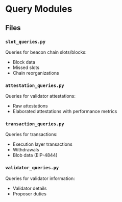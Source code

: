 # Query Modules

## Files

### `slot_queries.py`
Queries for beacon chain slots/blocks:
- Block data
- Missed slots
- Chain reorganizations

### `attestation_queries.py`
Queries for validator attestations:
- Raw attestations
- Elaborated attestations with performance metrics

### `transaction_queries.py`
Queries for transactions:
- Execution layer transactions
- Withdrawals
- Blob data (EIP-4844)

### `validator_queries.py`
Queries for validator information:
- Validator details
- Proposer duties
